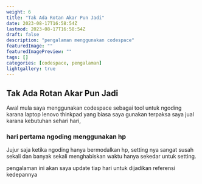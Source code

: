 ```yaml
---
weight: 6
title: "Tak Ada Rotan Akar Pun Jadi"
date: 2023-08-17T16:58:54Z
lastmod: 2023-08-17T16:58:54Z
draft: false
description: "pengalaman menggunakan codespace"
featuredImage: ""
featuredImagePreview: ""
tags: []
categories: [codespace, pengalaman]
lightgallery: true
---
```


## Tak Ada Rotan Akar Pun Jadi

Awal mula saya menggunakan codespace sebagai tool untuk ngoding karana laptop lenovo thinkpad yang biasa saya gunakan terpaksa saya jual karana kebutuhan sehari hari,

### hari pertama ngoding menggunakan hp

Jujur saja ketika ngoding hanya bermodalkan hp, setting nya sangat susah sekali dan banyak sekali menghabiskan waktu hanya sekedar untuk setting.

pengalaman ini akan saya update tiap hari untuk dijadikan referensi kedepannya